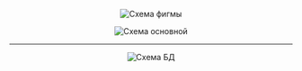 <p align="center">
  <img src="https://github.com/Mika-dot/Heroku-NodeJS/blob/lab-1%2C2%2C3%2C4%2C5-web/lab%205/%D0%B4%D0%B7/img/Figma.PNG?raw=true" alt="Схема фигмы"/>
</p>
<p align="center">
  <img src="https://github.com/Mika-dot/Heroku-NodeJS/blob/lab-1%2C2%2C3%2C4%2C5-web/lab%205/%D0%B4%D0%B7/img/Osnova.PNG?raw=true" alt="Схема основной"/>
</p>

---
<p align="center">
  <img src="https://github.com/Mika-dot/Heroku-NodeJS/blob/lab-1%2C2%2C3%2C4%2C5-web/lab%205/%D0%B4%D0%B7/img/M1.png?raw=true" alt="Схема БД"/>
</p>
